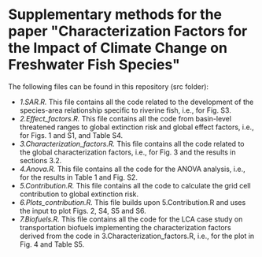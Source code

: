 # Supplementary methods for the paper "Characterization Factors for the Impact of Climate Change on Freshwater Fish Species"

The following files can be found in this repository (src folder):
- *1.SAR.R.* This file contains all the code related to the development of the species-area relationship specific to riverine fish, i.e., for Fig. S3. 
- *2.Effect_factors.R.* This file contains all the code from basin-level threatened ranges to global extinction risk and global effect factors, i.e., for Figs. 1 and S1, and Table S4.
- *3.Characterization_factors.R.* This file contains all the code related to the global characterization factors, i.e., for Fig. 3 and the results in sections 3.2. 
- *4.Anova.R.* This file contains all the code for the ANOVA analysis, i.e., for the results in Table 1 and Fig. S2.
- *5.Contribution.R.* This file contains all the code to calculate the grid cell contribution to global extinction risk. 
- *6.Plots_contribution.R.* This file builds upon 5.Contribution.R and uses the input to plot Figs. 2, S4, S5 and S6.
- *7.Biofuels.R.* This file contains all the code for the LCA case study on transportation biofuels implementing the characterization factors derived from the code in 3.Characterization_factors.R, i.e., for the plot in Fig. 4 and Table S5.

